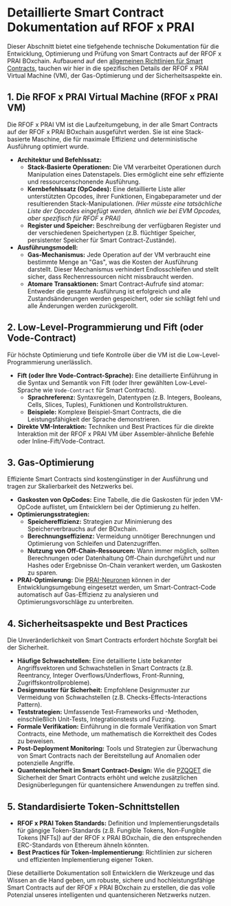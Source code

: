 # Detaillierte Smart Contract Dokumentation auf RFOF x PRAI

Dieser Abschnitt bietet eine tiefgehende technische Dokumentation für die Entwicklung, Optimierung und Prüfung von Smart Contracts auf der RFOF x PRAI BOxchain. Aufbauend auf den [allgemeinen Richtlinien für Smart Contracts](link-to-smart-contracts-guidelines.md), tauchen wir hier in die spezifischen Details der RFOF x PRAI Virtual Machine (VM), der Gas-Optimierung und der Sicherheitsaspekte ein.

## 1. Die RFOF x PRAI Virtual Machine (RFOF x PRAI VM)

Die RFOF x PRAI VM ist die Laufzeitumgebung, in der alle Smart Contracts auf der RFOF x PRAI BOxchain ausgeführt werden. Sie ist eine Stack-basierte Maschine, die für maximale Effizienz und deterministische Ausführung optimiert wurde.

* **Architektur und Befehlssatz:**
    * **Stack-Basierte Operationen:** Die VM verarbeitet Operationen durch Manipulation eines Datenstapels. Dies ermöglicht eine sehr effiziente und ressourcenschonende Ausführung.
    * **Kernbefehlssatz (OpCodes):** Eine detaillierte Liste aller unterstützten Opcodes, ihrer Funktionen, Eingabeparameter und der resultierenden Stack-Manipulationen. *(Hier müsste eine tatsächliche Liste der Opcodes eingefügt werden, ähnlich wie bei EVM Opcodes, aber spezifisch für RFOF x PRAI)*
    * **Register und Speicher:** Beschreibung der verfügbaren Register und der verschiedenen Speichertypen (z.B. flüchtiger Speicher, persistenter Speicher für Smart Contract-Zustände).
* **Ausführungsmodell:**
    * **Gas-Mechanismus:** Jede Operation auf der VM verbraucht eine bestimmte Menge an "Gas", was die Kosten der Ausführung darstellt. Dieser Mechanismus verhindert Endlosschleifen und stellt sicher, dass Rechenressourcen nicht missbraucht werden.
    * **Atomare Transaktionen:** Smart Contract-Aufrufe sind atomar: Entweder die gesamte Ausführung ist erfolgreich und alle Zustandsänderungen werden gespeichert, oder sie schlägt fehl und alle Änderungen werden zurückgerollt.

## 2. Low-Level-Programmierung und Fift (oder Vode-Contract)

Für höchste Optimierung und tiefe Kontrolle über die VM ist die Low-Level-Programmierung unerlässlich.

* **Fift (oder Ihre Vode-Contract-Sprache):** Eine detaillierte Einführung in die Syntax und Semantik von Fift (oder Ihrer gewählten Low-Level-Sprache wie `Vode-Contract` für Smart Contracts).
    * **Sprachreferenz:** Syntaxregeln, Datentypen (z.B. Integers, Booleans, Cells, Slices, Tuples), Funktionen und Kontrollstrukturen.
    * **Beispiele:** Komplexe Beispiel-Smart Contracts, die die Leistungsfähigkeit der Sprache demonstrieren.
* **Direkte VM-Interaktion:** Techniken und Best Practices für die direkte Interaktion mit der RFOF x PRAI VM über Assembler-ähnliche Befehle oder Inline-Fift/Vode-Contract.

## 3. Gas-Optimierung

Effiziente Smart Contracts sind kostengünstiger in der Ausführung und tragen zur Skalierbarkeit des Netzwerks bei.

* **Gaskosten von OpCodes:** Eine Tabelle, die die Gaskosten für jeden VM-OpCode auflistet, um Entwicklern bei der Optimierung zu helfen.
* **Optimierungsstrategien:**
    * **Speichereffizienz:** Strategien zur Minimierung des Speicherverbrauchs auf der BOxchain.
    * **Berechnungseffizienz:** Vermeidung unnötiger Berechnungen und Optimierung von Schleifen und Datenzugriffen.
    * **Nutzung von Off-Chain-Ressourcen:** Wann immer möglich, sollten Berechnungen oder Datenhaltung Off-Chain durchgeführt und nur Hashes oder Ergebnisse On-Chain verankert werden, um Gaskosten zu sparen.
* **PRAI-Optimierung:** Die [PRAI-Neuronen](link-to-prai-neurons-satoramy-42-md-file.md) können in der Entwicklungsumgebung eingesetzt werden, um Smart-Contract-Code automatisch auf Gas-Effizienz zu analysieren und Optimierungsvorschläge zu unterbreiten.

## 4. Sicherheitsaspekte und Best Practices

Die Unveränderlichkeit von Smart Contracts erfordert höchste Sorgfalt bei der Sicherheit.

* **Häufige Schwachstellen:** Eine detaillierte Liste bekannter Angriffsvektoren und Schwachstellen in Smart Contracts (z.B. Reentrancy, Integer Overflows/Underflows, Front-Running, Zugriffskontrollprobleme).
* **Designmuster für Sicherheit:** Empfohlene Designmuster zur Vermeidung von Schwachstellen (z.B. Checks-Effects-Interactions Pattern).
* **Teststrategien:** Umfassende Test-Frameworks und -Methoden, einschließlich Unit-Tests, Integrationstests und Fuzzing.
* **Formale Verifikation:** Einführung in die formale Verifikation von Smart Contracts, eine Methode, um mathematisch die Korrektheit des Codes zu beweisen.
* **Post-Deployment Monitoring:** Tools und Strategien zur Überwachung von Smart Contracts nach der Bereitstellung auf Anomalien oder potenzielle Angriffe.
* **Quantensicherheit im Smart Contract-Design:** Wie die [PZQQET](link-to-blockchain-md-file.md) die Sicherheit der Smart Contracts erhöht und welche zusätzlichen Designüberlegungen für quantensichere Anwendungen zu treffen sind.

## 5. Standardisierte Token-Schnittstellen

* **RFOF x PRAI Token Standards:** Definition und Implementierungsdetails für gängige Token-Standards (z.B. Fungible Tokens, Non-Fungible Tokens [NFTs]) auf der RFOF x PRAI BOxchain, die den entsprechenden ERC-Standards von Ethereum ähneln könnten.
* **Best Practices für Token-Implementierung:** Richtlinien zur sicheren und effizienten Implementierung eigener Token.

Diese detaillierte Dokumentation soll Entwicklern die Werkzeuge und das Wissen an die Hand geben, um robuste, sichere und hochleistungsfähige Smart Contracts auf der RFOF x PRAI BOxchain zu erstellen, die das volle Potenzial unseres intelligenten und quantensicheren Netzwerks nutzen.
